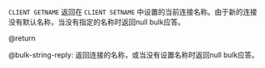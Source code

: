  `CLIENT GETNAME` 返回在 `CLIENT SETNAME` 中设置的当前连接名称。由于新的连接没有默认名称，当没有指定的名称时返回null bulk应答。

@return

@bulk-string-reply: 返回连接的名称，或当没有设置名称时返回null bulk应答。
